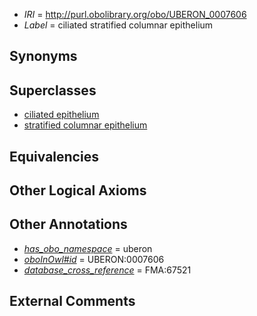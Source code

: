  * *IRI* = http://purl.obolibrary.org/obo/UBERON_0007606
 * *Label* = ciliated stratified columnar epithelium

## Synonyms


## Superclasses

 * [ciliated epithelium](../../UBERON/01/UBERON_0007601.md)
 * [stratified columnar epithelium](../../UBERON/02/UBERON_0007602.md)

## Equivalencies


## Other Logical Axioms


## Other Annotations

 * *[has_obo_namespace](../../ce/oboInOwl#hasOBONamespace.md)* = uberon
 * *[oboInOwl#id](../../id/oboInOwl#id.md)* = UBERON:0007606
 * *[database_cross_reference](../../ef/oboInOwl#hasDbXref.md)* = FMA:67521

## External Comments

